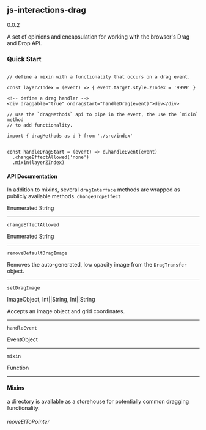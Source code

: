 ## js-interactions-drag

0.0.2

A set of opinions and encapsulation for working with the browser's Drag and Drop API.


### Quick Start

```

// define a mixin with a functionality that occurs on a drag event.

const layerZIndex = (event) => { event.target.style.zIndex = '9999' } 

```

```
<!-- define a drag handler -->
<div draggable="true" ondragstart="handleDrag(event)">div</div>

```

```
// use the `dragMethods` api to pipe in the event, the use the `mixin` method
// to add functionality.

import { dragMethods as d } from './src/index'


const handleDragStart = (event) => d.handleEvent(event)
  .changeEffectAllowed('none')
  .mixin(layerZIndex)

```


#### API Documentation

In addition to mixins, several `dragInterface` methods are wrapped as publicly available methods.
`changeDropEffect`  

Enumerated String  


---
`changeEffectAllowed`  

Enumerated String  



---
`removeDefaultDragImage`

Removes the auto-generated,
low opacity image from the 
`DragTransfer` object.



---
`setDragImage`

ImageObject, Int||String, Int||String
 
Accepts an image object and grid coordinates.
  
  
  
 ---
`handleEvent`  
 
 EventObject
  
  
  
  ---
  `mixin`
  
  Function
  
  
  
  
  ---
  
  #### Mixins
  
 a directory is available as a storehouse for potentially common dragging functionality.
 
 ###### moveElToPointer
  
  
  
  
